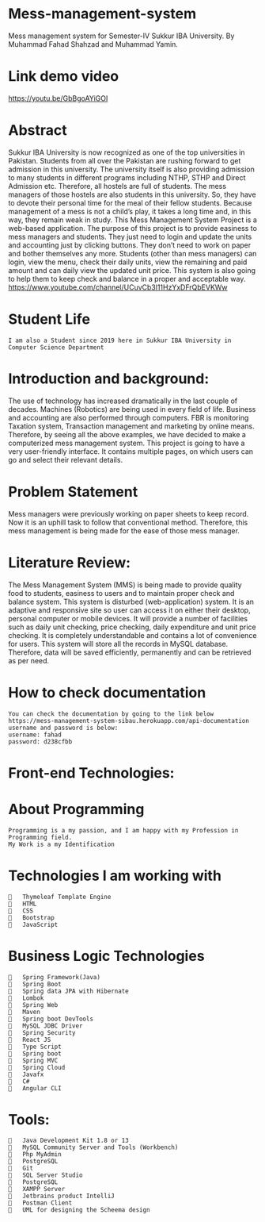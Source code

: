 # Mess-management-system
Mess management system for Semester-IV Sukkur IBA University. By Muhammad Fahad Shahzad and Muhammad Yamin.
# Link demo video  
https://youtu.be/GbBgoAYiGOI
# Abstract
Sukkur IBA University is now recognized as one of the top universities in Pakistan. Students from all over the Pakistan are rushing forward to get admission in this university. The university itself is also providing admission to many students in different programs including NTHP, STHP and Direct Admission etc. Therefore, all hostels are full of students. The mess managers of those hostels are also students in this university. So, they have to devote their personal time for the meal of their fellow students. Because management of a mess is not a child’s play, it takes a long time and, in this way, they remain weak in study.
This Mess Management System Project is a web-based application. The purpose of this project is to provide easiness to mess managers and students. They just need to login and update the units and accounting just by clicking buttons. They don’t need to work on paper and bother themselves any more. Students (other than mess managers) can login, view the menu, check their daily units, view the remaining and paid amount and can daily view the updated unit price. This system is also going to help them to keep check and balance in a proper and acceptable way.
    https://www.youtube.com/channel/UCuvCb3l11HzYxDFrQbEVKWw
# Student Life
    I am also a Student since 2019 here in Sukkur IBA University in Computer Science Department

# Introduction and background:
The use of technology has increased dramatically in the last couple of decades. Machines (Robotics) are being used in every field of life. Business and accounting are also performed through computers. FBR is monitoring Taxation system, Transaction management and marketing by online means. Therefore, by seeing all the above examples, we have decided to make a computerized mess management system.
This project is going to have a very user-friendly interface.  It contains multiple pages, on which users can go and select their relevant details.

# Problem Statement
Mess managers were previously working on paper sheets to keep record. Now it is an uphill task to follow that conventional method. Therefore, this mess management is being made for the ease of those mess manager.
# Literature Review:
The Mess Management System (MMS) is being made to provide quality food to students, easiness to users and to maintain proper check and balance system. This system is disturbed (web-application) system. It is an adaptive and responsive site so user can access it on either their desktop, personal computer or mobile devices. It will provide a number of facilities such as daily unit checking, price checking, daily expenditure and unit price checking.  It is completely understandable and contains a lot of convenience for users. This system will store all the records in MySQL database. Therefore, data will be saved efficiently, permanently and can be retrieved as per need.
# How to check documentation
    You can check the documentation by going to the link below
    https://mess-management-system-sibau.herokuapp.com/api-documentation
    username and password is below:
    username: fahad
    password: d238cfbb
# Front-end Technologies:
# About Programming
    Programming is a my passion, and I am happy with my Profession in Programming field.
    My Work is a my Identification
# Technologies I am working with
    	Thymeleaf Template Engine
    	HTML 
    	CSS
    	Bootstrap
    	JavaScript

# Business Logic Technologies
    	Spring Framework(Java)
    	Spring Boot
    	Spring data JPA with Hibernate
    	Lombok
    	Spring Web
    	Maven
    	Spring boot DevTools
    	MySQL JDBC Driver
    	Spring Security
    	React JS
    	Type Script 
    	Spring boot
    	Spring MVC
    	Spring Cloud
    	Javafx
    	C# 
    	Angular CLI

# Tools:
    	Java Development Kit 1.8 or 13
    	MySQL Community Server and Tools (Workbench)
    	Php MyAdmin
    	PostgreSQL
    	Git
    	SQL Server Studio
    	PostgreSQL 
    	XAMPP Server
    	Jetbrains product IntelliJ
    	Postman Client
    	UML for designing the Scheema design
